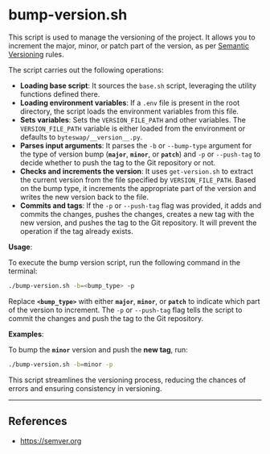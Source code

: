 # bump-version.sh

This script is used to manage the versioning of the project. It allows you to increment the major, minor, or patch part of the version, as per [Semantic Versioning](https://semver.org) rules.

The script carries out the following operations:

- **Loading base script**: It sources the `base.sh` script, leveraging the utility functions defined there.
- **Loading environment variables**: If a `.env` file is present in the root directory, the script loads the environment variables from this file.
- **Sets variables**: Sets the `VERSION_FILE_PATH` and other variables. The `VERSION_FILE_PATH` variable is either loaded from the environment or defaults to `byteswap/__version__.py`.
- **Parses input arguments**: It parses the `-b` or `--bump-type` argument for the type of version bump (**`major`**, **`minor`**, or **`patch`**) and `-p` or `--push-tag` to decide whether to push the tag to the Git repository or not.
- **Checks and increments the version**: It uses `get-version.sh` to extract the current version from the file specified by `VERSION_FILE_PATH`. Based on the bump type, it increments the appropriate part of the version and writes the new version back to the file.
- **Commits and tags**: If the `-p` or `--push-tag` flag was provided, it adds and commits the changes, pushes the changes, creates a new tag with the new version, and pushes the tag to the Git repository. It will prevent the operation if the tag already exists.

**Usage**:

To execute the bump version script, run the following command in the terminal:

```sh
./bump-version.sh -b=<bump_type> -p
```

Replace **`<bump_type>`** with either **`major`**, **`minor`**, or **`patch`** to indicate which part of the version to increment. The `-p` or `--push-tag` flag tells the script to commit the changes and push the tag to the Git repository.

**Examples**:

To bump the **`minor`** version and push the **new tag**, run:

```sh
./bump-version.sh -b=minor -p
```

This script streamlines the versioning process, reducing the chances of errors and ensuring consistency in versioning.

---

## References

- <https://semver.org>
